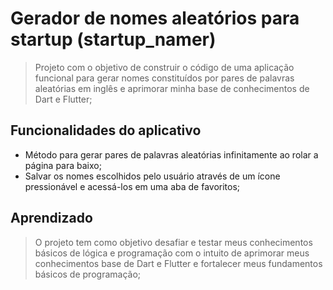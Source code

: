 # Gerador de nomes aleatórios para startup (startup_namer)

> Projeto com o objetivo de construir o código de uma aplicação funcional para gerar nomes constituídos por pares de palavras aleatórias em inglês e aprimorar minha base de conhecimentos de Dart e Flutter;

## Funcionalidades do aplicativo

- Método para gerar pares de palavras aleatórias infinitamente ao rolar a página para baixo;
- Salvar os nomes escolhidos pelo usuário através de um ícone pressionável e acessá-los em uma aba de favoritos;

## Aprendizado

> O projeto tem como objetivo desafiar e testar meus conhecimentos básicos de lógica e programação com o intuito de aprimorar meus conhecimentos base de Dart e Flutter e fortalecer meus fundamentos básicos de programação;
